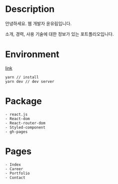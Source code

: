 # Description

안녕하세요. 웹 개발자 윤유림입니다.

소개, 경력, 사용 기술에 대한 정보가 있는 포트폴리오입니다.

# Environment

[link](https://yunyurib.github.io/yurim.dev/)

```
yarn // install
yarn dev // dev server
```

# Package

```
- react.js
- React-dom
- React-router-dom
- Styled-component
- gh-pages
```

# Pages

```
- Index
- Career
- Portfolio
- Contact
```
